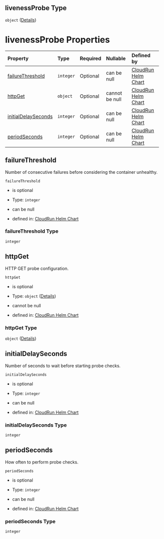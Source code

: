## livenessProbe Type

`object` ([Details](values-properties-livenessprobe.md))

# livenessProbe Properties

| Property                                    | Type      | Required | Nullable       | Defined by                                                                                                                                                                                      |
| :------------------------------------------ | :-------- | :------- | :------------- | :---------------------------------------------------------------------------------------------------------------------------------------------------------------------------------------------- |
| [failureThreshold](#failurethreshold)       | `integer` | Optional | can be null    | [CloudRun Helm Chart](values-properties-livenessprobe-properties-failurethreshold.md "https://github.com/helmless/google-cloudrun#/properties/livenessProbe/properties/failureThreshold")       |
| [httpGet](#httpget)                         | `object`  | Optional | cannot be null | [CloudRun Helm Chart](values-properties-livenessprobe-properties-httpget.md "https://github.com/helmless/google-cloudrun#/properties/livenessProbe/properties/httpGet")                         |
| [initialDelaySeconds](#initialdelayseconds) | `integer` | Optional | can be null    | [CloudRun Helm Chart](values-properties-livenessprobe-properties-initialdelayseconds.md "https://github.com/helmless/google-cloudrun#/properties/livenessProbe/properties/initialDelaySeconds") |
| [periodSeconds](#periodseconds)             | `integer` | Optional | can be null    | [CloudRun Helm Chart](values-properties-livenessprobe-properties-periodseconds.md "https://github.com/helmless/google-cloudrun#/properties/livenessProbe/properties/periodSeconds")             |

## failureThreshold

Number of consecutive failures before considering the container unhealthy.

`failureThreshold`

* is optional

* Type: `integer`

* can be null

* defined in: [CloudRun Helm Chart](values-properties-livenessprobe-properties-failurethreshold.md "https://github.com/helmless/google-cloudrun#/properties/livenessProbe/properties/failureThreshold")

### failureThreshold Type

`integer`

## httpGet

HTTP GET probe configuration.

`httpGet`

* is optional

* Type: `object` ([Details](values-properties-livenessprobe-properties-httpget.md))

* cannot be null

* defined in: [CloudRun Helm Chart](values-properties-livenessprobe-properties-httpget.md "https://github.com/helmless/google-cloudrun#/properties/livenessProbe/properties/httpGet")

### httpGet Type

`object` ([Details](values-properties-livenessprobe-properties-httpget.md))

## initialDelaySeconds

Number of seconds to wait before starting probe checks.

`initialDelaySeconds`

* is optional

* Type: `integer`

* can be null

* defined in: [CloudRun Helm Chart](values-properties-livenessprobe-properties-initialdelayseconds.md "https://github.com/helmless/google-cloudrun#/properties/livenessProbe/properties/initialDelaySeconds")

### initialDelaySeconds Type

`integer`

## periodSeconds

How often to perform probe checks.

`periodSeconds`

* is optional

* Type: `integer`

* can be null

* defined in: [CloudRun Helm Chart](values-properties-livenessprobe-properties-periodseconds.md "https://github.com/helmless/google-cloudrun#/properties/livenessProbe/properties/periodSeconds")

### periodSeconds Type

`integer`
